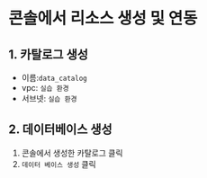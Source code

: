 # 콘솔에서 리소스 생성 및 연동

## 1. 카탈로그 생성
- 이름:`data_catalog`
- vpc: `실습 환경`
- 서브넷: `실습 환경`

## 2. 데이터베이스 생성
1. 콘솔에서 생성한 카탈로그 클릭
2. `데이터 베이스 생성` 클릭
